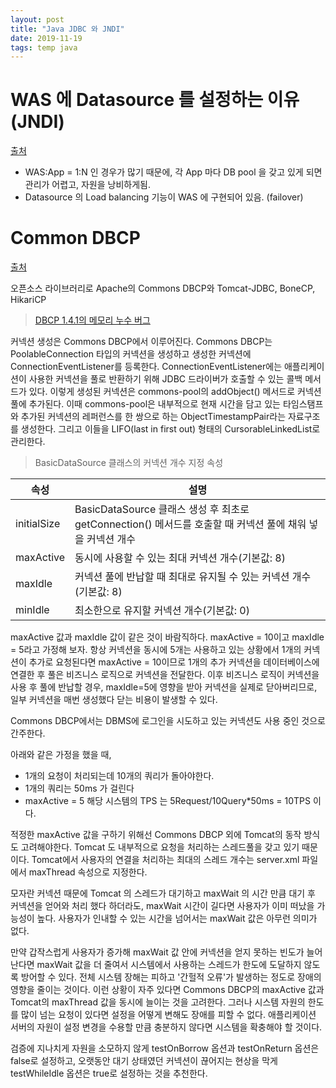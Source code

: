 ```yaml
---
layout: post
title: "Java JDBC 와 JNDI"
date: 2019-11-19
tags: temp java
---
```


# WAS 에 Datasource 를 설정하는 이유 (JNDI)

[출처](https://soul0.tistory.com/286)

- WAS:App = 1:N 인 경우가 많기 때문에, 각 App 마다 DB pool 을 갖고 있게 되면 관리가 어렵고, 자원을 낭비하게됨.
- Datasource 의 Load balancing 기능이 WAS 에 구현되어 있음. (failover)

# Common DBCP

[출처](https://d2.naver.com/helloworld/5102792)

오픈소스 라이브러리로 Apache의 Commons DBCP와 Tomcat-JDBC, BoneCP, HikariCP

> [DBCP 1.4.1의 메모리 누수 버그](https://issues.apache.org/jira/browse/DBCP-330)

커넥션 생성은 Commons DBCP에서 이루어진다. Commons DBCP는 PoolableConnection 타입의 커넥션을 생성하고 생성한 커넥션에 ConnectionEventListener를 등록한다. ConnectionEventListener에는 애플리케이션이 사용한 커넥션을 풀로 반환하기 위해 JDBC 드라이버가 호출할 수 있는 콜백 메서드가 있다. 이렇게 생성된 커넥션은 commons-pool의 addObject() 메서드로 커넥션 풀에 추가된다. 이때 commons-pool은 내부적으로 현재 시간을 담고 있는 타임스탬프와 추가된 커넥션의 레퍼런스를 한 쌍으로 하는 ObjectTimestampPair라는 자료구조를 생성한다. 그리고 이들을 LIFO(last in first out) 형태의 CursorableLinkedList로 관리한다.

> BasicDataSource 클래스의 커넥션 개수 지정 속성

<table class="pure-table">
<thead>
  <tr>
    <th>속성</th>
    <th>설명</th>
  </tr>
</thead>
<tbody>
  <tr>
    <td>initialSize</td>
    <td>BasicDataSource 클래스 생성 후 최초로 getConnection() 메서드를 호출할 때 커넥션 풀에 채워 넣을 커넥션 개수</td>
  </tr>
  <tr>
    <td>maxActive</td>
    <td>동시에 사용할 수 있는 최대 커넥션 개수(기본값: 8)</td>
  </tr>
  <tr>
    <td>maxIdle</td>
    <td>커넥션 풀에 반납할 때 최대로 유지될 수 있는 커넥션 개수(기본값: 8)</td>
  </tr>
  <tr>
    <td>minIdle</td>
    <td>최소한으로 유지할 커넥션 개수(기본값: 0)</td>
  </tr>
</tbody>
</table>

maxActive 값과 maxIdle 값이 같은 것이 바람직하다. maxActive = 10이고 maxIdle = 5라고 가정해 보자. 항상 커넥션을 동시에 5개는 사용하고 있는 상황에서 1개의 커넥션이 추가로 요청된다면 maxActive = 10이므로 1개의 추가 커넥션을 데이터베이스에 연결한 후 풀은 비즈니스 로직으로 커넥션을 전달한다. 이후 비즈니스 로직이 커넥션을 사용 후 풀에 반납할 경우, maxIdle=5에 영향을 받아 커넥션을 실제로 닫아버리므로, 일부 커넥션을 매번 생성했다 닫는 비용이 발생할 수 있다.

Commons DBCP에서는 DBMS에 로그인을 시도하고 있는 커넥션도 사용 중인 것으로 간주한다.

아래와 같은 가정을 했을 때,
- 1개의 요청이 처리되는데 10개의 쿼리가 돌아야한다.
- 1개의 쿼리는 50ms 가 걸린다
- maxActive = 5
해당 시스템의 TPS 는 5Request/10Query*50ms = 10TPS 이다.

적정한 maxActive 값을 구하기 위해선 Commons DBCP 외에 Tomcat의 동작 방식도 고려해야한다. Tomcat 도 내부적으로 요청을 처리하는 스레드풀을 갖고 있기 때문이다. Tomcat에서 사용자의 연결을 처리하는 최대의 스레드 개수는 server.xml 파일에서 maxThread 속성으로 지정한다.

모자란 커넥션 때문에 Tomcat 의 스레드가 대기하고 maxWait 의 시간 만큼 대기 후 커넥션을 얻어와 처리 했다 하더라도,  maxWait 시간이 길다면 사용자가 이미 떠났을 가능성이 높다. 사용자가 인내할 수 있는 시간을 넘어서는 maxWait 값은 아무런 의미가 없다.

만약 갑작스럽게 사용자가 증가해 maxWait 값 안에 커넥션을 얻지 못하는 빈도가 늘어난다면 maxWait 값을 더 줄여서 시스템에서 사용하는 스레드가 한도에 도달하지 않도록 방어할 수 있다. 전체 시스템 장해는 피하고 '간헐적 오류'가 발생하는 정도로 장애의 영향을 줄이는 것이다. 이런 상황이 자주 있다면 Commons DBCP의 maxActive 값과 Tomcat의 maxThread 값을 동시에 늘이는 것을 고려한다. 그러나 시스템 자원의 한도를 많이 넘는 요청이 있다면 설정을 어떻게 변해도 장애를 피할 수 없다. 애플리케이션 서버의 자원이 설정 변경을 수용할 만큼 충분하지 않다면 시스템을 확충해야 할 것이다.

검증에 지나치게 자원을 소모하지 않게 testOnBorrow 옵션과 testOnReturn 옵션은 false로 설정하고, 오랫동안 대기 상태였던 커넥션이 끊어지는 현상을 막게 testWhileIdle 옵션은 true로 설정하는 것을 추천한다.
